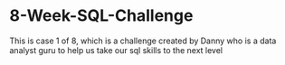 # 8-Week-SQL-Challenge
This is case 1 of 8, which is a challenge created by Danny who is a data analyst guru to help us take our sql skills to the next level
